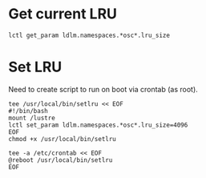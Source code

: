 # Get current LRU

```
lctl get_param ldlm.namespaces.*osc*.lru_size
```

# Set LRU

Need to create script to run on boot via crontab (as root).

```
tee /usr/local/bin/setlru << EOF
#!/bin/bash
mount /lustre
lctl set_param ldlm.namespaces.*osc*.lru_size=4096
EOF
chmod +x /usr/local/bin/setlru
```

```
tee -a /etc/crontab << EOF
@reboot /usr/local/bin/setlru
EOF
```
